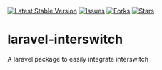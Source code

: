 [![Latest Stable Version](	https://img.shields.io/github/issues/toyosi12/laravel-interswitch)](https://packagist.org/packages/toyosi/laravel-interswitch)
[![Issues](	https://img.shields.io/github/issues/toyosi12/laravel-interswitch)](https://github.com/toyosi12/laravel-interswitch/issues)
[![Forks](	https://img.shields.io/github/issues/toyosi12/laravel-interswitch)](https://github.com/toyosi12/laravel-interswitch/forks)
[![Stars](	https://img.shields.io/github/issues/toyosi12/laravel-interswitch)](https://github.com/toyosi12/laravel-interswitch/stars)
# laravel-interswitch
A laravel package to easily integrate interswitch
